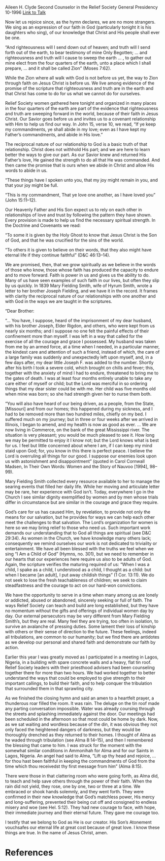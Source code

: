 Aileen H. Clyde
Second Counselor in the Relief Society General Presidency
10-1996
[Link to Talk](https://www.churchofjesuschrist.org/study/general-conference/1996/10/confirmed-in-faith?lang=eng)

Now let us rejoice since, as the hymn declares, we are no more strangers. We sing as an expression of our faith in God (particularly tonight it is his daughters who sing), of our knowledge that Christ and His people shall ever be one.

“And righteousness will I send down out of heaven; and truth will I send forth out of the earth, to bear testimony of mine Only Begotten; … and righteousness and truth will I cause to sweep the earth … , to gather out mine elect from the four quarters of the earth, unto a place which I shall prepare, … and it shall be called Zion” (Moses 7:62).

While the Zion where all walk with God is not before us yet, the way to Zion through faith on Jesus Christ is before us. We live among evidence of the promise of the scripture that righteousness and truth are in the earth and that Christ has come to do for us what we cannot do for ourselves.

Relief Society women gathered here tonight and organized in many places in the four quarters of the earth are part of the evidence that righteousness and truth are sweeping forward in the world, because of their faith in Jesus Christ. Our Savior goes before us and invites us to a covenant relationship with Him to help us find our way. In John 15, verse 10, we read, “If ye keep my commandments, ye shall abide in my love; even as I have kept my Father’s commandments, and abide in His love.”

The reciprocal nature of our relationship to God is a basic truth of that relationship. Christ does not withhold His part; and we are here to learn better the ways to give our part. As our Savior knew and returned His Father’s love, He gained the strength to do all that He was commanded. And then came the promise that is ours when we abide in Christ and allow His words to abide in us.

“These things have I spoken unto you, that my joy might remain in you, and that your joy might be full.

“This is my commandment, That ye love one another, as I have loved you” (John 15:11–12).

Our Heavenly Father and His Son expect us to rely on each other in relationships of love and trust by following the pattern they have shown. Every provision is made to help us find the necessary spiritual strength. In the Doctrine and Covenants we read:

“To some it is given by the Holy Ghost to know that Jesus Christ is the Son of God, and that he was crucified for the sins of the world.

“To others it is given to believe on their words, that they also might have eternal life if they continue faithful” (D&C 46:13–14).

We are promised, then, that we grow spiritually as we believe in the words of those who know, those whose faith has produced the capacity to endure and to move forward. Faith is power in us and gives us the ability to do. Many of us have seen examples of such faith in our lives, but often they slip by us quickly. In 1839 Mary Fielding Smith, wife of Hyrum Smith, wrote a letter to her brother Joseph Fielding, and we have it in the record. It frames with clarity the reciprocal nature of our relationships with one another and with God in the ways we are taught in the scriptures.

“Dear Brother:

“… You have, I suppose, heard of the imprisonment of my dear husband, with his brother Joseph, Elder Rigdon, and others, who were kept from us nearly six months; and I suppose no one felt the painful effects of their confinement more than myself. I was left in a way that called for the exercise of all the courage and grace I possessed. My husband was taken from me by an armed force, at a time when I needed, in a particular manner, the kindest care and attention of such a friend, instead of which, the care of a large family was suddenly and unexpectedly left upon myself, and, in a few days after, my dear little Joseph F. was added to the number. Shortly after his birth I took a severe cold, which brought on chills and fever; this, together with the anxiety of mind I had to endure, threatened to bring me to the gates of death. I was at least four months entirely unable to take any care either of myself or child; but the Lord was merciful in so ordering things that my dear sister could be with me. Her child was five months old when mine was born; so she had strength given her to nurse them both.

“You will also have heard of our being driven, as a people, from the State, [Missouri] and from our homes; this happened during my sickness, and I had to be removed more than two hundred miles, chiefly on my bed. I suffered much on my journey; but in three or four weeks after we arrived in Illinois, I began to amend, and my health is now as good as ever. … We are now living in Commerce, on the bank of the great Mississippi river. The situation is very pleasant; you would be much pleased to see it. How long we may be permitted to enjoy it I know not; but the Lord knows what is best for us. I feel but little concerned about where I am, if I can keep my mind staid upon God; for, you know in this there is perfect peace. I believe the Lord is overruling all things for our good. I suppose our enemies look upon us with astonishment and disappointment” (quoted in Carol Cornwall Madsen, In Their Own Words: Women and the Story of Nauvoo [1994], 98–99).

Mary Fielding Smith collected every resource available to her to manage the searing events that filled her daily life. While her moving and articulate letter may be rare, her experience with God isn’t. Today, everywhere I go in the Church I see similar dignity exemplified by women and by men whose trials differ in circumstance but are similar in the courage and grace they require.

God’s care for us has caused Him, by revelation, to provide not only the means for our salvation, but he provides for ways we can help each other meet the challenges to that salvation. The Lord’s organization for women is here so we may bring relief to those who need us. Such important work demands our understanding that to God all things are spiritual (see D&C 29:34). As women in the Church, we have knowledge many others lack; consequently we remind ourselves our work is not dedicated to triviality or entertainment. We have all been blessed with the truths we feel when we sing “I Am a Child of God” (Hymns, no. 301), but we need to remember in our hearts that our experiences here require us also to be adults of God. Again, the scripture verifies the maturing required of us: “When I was a child, I spake as a child, I understood as a child, I thought as a child: but when I became [an adult], I put away childish things” (1 Cor. 13:11). We do not seek to lose the fresh teachableness of children; we seek to claim steadfastness and the courage to act on our hard-won convictions.

We have the opportunity to serve in a time when many among us are lonely or addicted, abused or abandoned, sincerely seeking or full of faith. The ways Relief Society can teach and build are long established, but they have no momentum without the gifts and offerings of individual women day by day. Our external persecutors may be very different from Mary Fielding Smith’s, but they are real. Many feel they are trying, too often in isolation, to survive an avalanche of pressing duties. Some lament their loss of kinship with others or their sense of direction to the future. These feelings, indeed all tribulations, are common to our humanity; but we find there are antidotes as we develop our personal and shared faith and demonstrate our faith by action.

Earlier this year I was greatly moved as I participated in a meeting in Lagos, Nigeria, in a building with spare concrete walls and a heavy, flat tin roof. Relief Society leaders with their priesthood advisers had been counseling together there for more than two hours. We had worked together to better understand the ways that could be employed to give strength to their important callings, to build their faith, and to help conquer the tribulation that surrounded them in that sprawling city.

As we finished the closing hymn and said an amen to a heartfelt prayer, a thunderous roar filled the room. It was rain. The deluge on the tin roof made any parting conversation impossible. Water was already coursing through the streets and splashing immediately against the door. Our meetings had been scheduled in the afternoon so that most could be home by dark. Now, as we sat waiting and wordless because of the din, it was obvious they not only faced the heightened dangers of darkness, but they would be thoroughly drenched as they returned to their homes. I thought of Alma as he waded through tribulation (see Alma 8:14–15), and then I remembered the blessing that came to him. I was struck for the moment with the somewhat similar conditions in Ammonihah for Alma and for our Saints in Lagos, Nigeria. An angel had said to Alma, “Lift up thy head and rejoice, … for thou hast been faithful in keeping the commandments of God from the time which thou receivedst thy first message from him” (Alma 8:15).

There were those in that clattering room who were going forth, as Alma did, to teach and help save others through the power of their faith. When the rain did not yield, they rose, one by one, two or three at a time. We embraced or shook hands solemnly, and they went forth. They were confirmed in their new knowledge that God’s matchless power, His mercy and long-suffering, prevented their being cut off and consigned to endless misery and woe (see Hel. 5:12). They had new courage to face, with hope, their immediate journey and their eternal future. They gave me courage too.

I testify that we belong to God as He is our creator. His Son’s Atonement vouchsafes our eternal life at great cost because of great love. I know these things are true. In the name of Jesus Christ, amen.

# References
